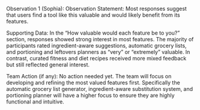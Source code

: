 Observation 1 (Sophia):
Observation Statement:
Most responses suggest that users find a tool like this valuable and would likely benefit from its features.

Supporting Data:
In the “How valuable would each feature be to you?” section, responses showed strong interest in most features. The majority of participants rated ingredient-aware suggestions, automatic grocery lists, and portioning and leftovers planners as “very” or “extremely” valuable. In contrast, curated fitness and diet recipes received more mixed feedback but still reflected general interest.

Team Action (if any):
No action needed yet. The team will focus on developing and refining the most valued features first. Specifically the automatic grocery list generator, ingredient-aware substitution system, and portioning planner will have a higher focus to ensure they are highly functional and intuitive.

